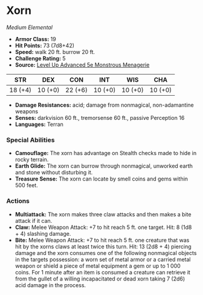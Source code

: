 # Xorn

*Medium* *Elemental*

- **Armor Class:** 19
- **Hit Points:** 73 (7d8+42)
- **Speed:** walk 20 ft. burrow 20 ft.
- **Challenge Rating:** 5
- **Source:** [Level Up Advanced 5e Monstrous Menagerie](https://www.levelup5e.com)

| STR | DEX | CON | INT | WIS | CHA |
| --- | --- | --- | --- | --- | --- |
| 18 (+4) | 10 (+0) | 22 (+6) | 10 (+0) | 10 (+0) | 10 (+0) |

- **Damage Resistances:** acid; damage from nonmagical, non-adamantine weapons
- **Senses:** darkvision 60 ft., tremorsense 60 ft., passive Perception 16
- **Languages:** Terran
### Special Abilities
- **Camouflage:** The xorn has advantage on Stealth checks made to hide in rocky terrain.
- **Earth Glide:** The xorn can burrow through nonmagical, unworked earth and stone without disturbing it.
- **Treasure Sense:** The xorn can locate by smell coins and gems within 500 feet.
### Actions
- **Multiattack:** The xorn makes three claw attacks and then makes a bite attack if it can.
- **Claw:** Melee Weapon Attack: +7 to hit  reach 5 ft.  one target. Hit: 8 (1d8 + 4) slashing damage.
- **Bite:** Melee Weapon Attack: +7 to hit  reach 5 ft.  one creature that was hit by the xorns claws at least twice this turn. Hit: 13 (2d8 + 4) piercing damage  and the xorn consumes one of the following nonmagical objects in the targets possession: a worn set of metal armor or a carried metal weapon or shield  a piece of metal equipment  a gem  or up to 1 000 coins. For 1 minute after an item is consumed  a creature can retrieve it from the gullet of a willing  incapacitated  or dead xorn  taking 7 (2d6) acid damage in the process.
